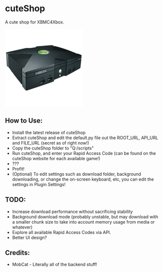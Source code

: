 # cuteShop
A cute shop for XBMC4Xbox.

![](default.tbn)

## How to Use:
- Install the latest release of cuteShop
- Extract cuteShop and edit the default.py file out the ROOT_URL, API_URL and FILE_URL (secret as of right now!)
- Copy the cuteShop folder to "Q:/scripts"
- Run cuteShop, and enter your Rapid Access Code (can be found on the cuteShop website for each available game!)
- ???
- Profit!
- (Optional) To edit settings such as download folder, background downloading, or change the on-screen keyboard, etc, you can edit the settings in Plugin Settings!

## TODO:
- Increase download performance without sacrificing stability
- Background download mode (probably unstable, but may download with a smaller chunk size to take into account memory usage from media or whatever)
- Explore all available Rapid Access Codes via API.
- Better UI design?


## Credits:
- MobCat - Literally all of the backend stuff!
